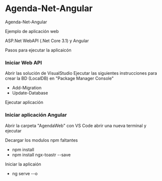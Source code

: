 # Agenda-Net-Angular
Agenda-Net-Angular

Ejemplo de aplicación web 

ASP.Net WebAPI (.Net Core 3.1) y Angular 

Pasos para ejecutar la aplicaicón

### Iniciar Web API
Abrir las solución de VisualStudio
Ejecutar las siguientes instrucciones para crear la BD (LocalDB) en "Package Manager Console"

* Add-Migration
* Update-Database

Ejecutar aplicación

### Iniciar aplicación Angular
Abrir la carpeta "AgendaWeb" con VS Code abrir una nueva terminal y ejecutar 

Decargar los modulos npm faltantes
* npm install
* npm install ngx-toastr --save

Iniciar la aplicaión
* ng serve --o



